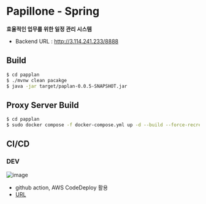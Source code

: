 # Papillone - Spring
**효율적인 업무를 위한 일정 관리 시스템**
- Backend URL : http://3.114.241.233/8888

## Build
```sh
$ cd papplan
$ ./mvnw clean pacakge
$ java -jar target/paplan-0.0.5-SNAPSHOT.jar
```

## Proxy Server Build
```sh
$ cd papplan
$ sudo docker compose -f docker-compose.yml up -d --build --force-recreate
```

## CI/CD
### DEV
![image](https://github.com/T2-Papillon/Spring/assets/66417882/71266733-a824-4598-ae23-279c961f6e4b)
-  github action, AWS CodeDeploy 활용
- [URL](http://3.114.241.233/8888)
